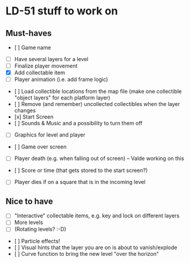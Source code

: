 # LD-51 stuff to work on

## Must-haves

- [ ] Game name
- [ ] Have several layers for a level
- [ ] Finalize player movement
- [x] Add collectable item
- [ ] Player animation (i.e. add frame logic)
- [ ] Load collectible locations from the map file (make one collectible "object layers" for each platform layer)
- [ ] Remove (and remember) uncollected collectibles when the layer changes
- [x] Start Screen
- [ ] Sounds & Music and a possibility to turn them off
- [ ] Graphics for level and player
- [ ] Game over screen
- [ ] Player death (e.g. when falling out of screen) – Valde working on this
- [ ] Score or time (that gets stored to the start screen?)
- [ ] Player dies if on a square that is in the incoming level

## Nice to have

- [ ] "Interactive" collectable items, e.g. key and lock on different layers
- [ ] More levels
- [ ] (Rotating levels? :-D)
- [ ] Particle effects!
- [ ] Visual hints that the layer you are on is about to vanish/explode
- [ ] Curve function to bring the new level "over the horizon"